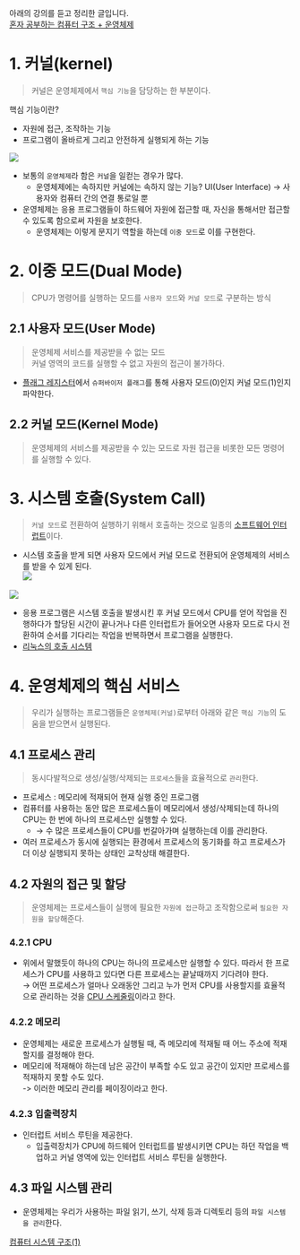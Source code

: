 아래의 강의를 듣고 정리한 글입니다.<br/>
[혼자 공부하는 컴퓨터 구조 + 운영체제](https://www.inflearn.com/course/%ED%98%BC%EC%9E%90-%EA%B3%B5%EB%B6%80%ED%95%98%EB%8A%94-%EC%BB%B4%ED%93%A8%ED%84%B0%EA%B5%AC%EC%A1%B0-%EC%9A%B4%EC%98%81%EC%B2%B4%EC%A0%9C/dashboard)

# 1. 커널(kernel)
> 커널은 운영체제에서 `핵심 기능`을 담당하는 한 부분이다.

핵심 기능이란?
- 자원에 접근, 조작하는 기능
- 프로그램이 올바르게 그리고 안전하게 실행되게 하는 기능

![](https://blog.kakaocdn.net/dn/AsZ78/btskSqYV3bI/qLMzNgs90x54kwPyGbUFG1/img.png)

-   보통의 `운영체제`라 함은 `커널`을 일컫는 경우가 많다.
    -   운영체제에는 속하지만 커널에는 속하지 않는 기능? UI(User Interface) → 사용자와 컴퓨터 간의 연결 통로일 뿐
-   운영체제는 응용 프로그램들이 하드웨어 자원에 접근할 때, 자신을 통해서만 접근할 수 있도록 함으로써 자원을 보호한다.
    -   운영체제는 이렇게 문지기 역할을 하는데 `이중 모드`로 이를 구현한다.

# 2. 이중 모드(Dual Mode)
> CPU가 명령어를 실행하는 모드를 `사용자 모드`와 `커널 모드`로 구분하는 방식

## 2.1 사용자 모드(User Mode)
> 운영체제 서비스를 제공받을 수 없는 모드<br/>
> 커널 영역의 코드를 실행할 수 없고 자원의 접근이 불가하다.

-   [플래그 레지스터](https://hyunbenny.tistory.com/157)에서 `슈퍼바이저 플래그`를 통해 사용자 모드(0)인지 커널 모드(1)인지 파악한다.

## 2.2 커널 모드(Kernel Mode)
> 운영체제의 서비스를 제공받을 수 있는 모드로 자원 접근을 비롯한 모든 명령어를 실행할 수 있다.

# 3. 시스템 호출(System Call)
> `커널 모드`로 전환하여 실행하기 위해서 호출하는 것으로 일종의 [소프트웨어 인터럽트](https://hyunbenny.tistory.com/157)이다.

-   시스템 호출을 받게 되면 사용자 모드에서 커널 모드로 전환되어 운영체제의 서비스를 받을 수 있게 된다.  
    ![](https://blog.kakaocdn.net/dn/bnFPoc/btskRaP78u2/8fQV17U0uB49Bol5hjMlkK/img.png)

![](https://blog.kakaocdn.net/dn/4DSjj/btskTJKBAQS/mci4uwlEm8lYoeLPkJJ5U0/img.png)

-   응용 프로그램은 시스템 호출을 발생시킨 후 커널 모드에서 CPU를 얻어 작업을 진행하다가 할당된 시간이 끝나거나 다른 인터럽트가 들어오면 사용자 모드로 다시 전환하여 순서를 기다리는 작업을 반복하면서 프로그램을 실행한다.
-   [리눅스의 호출 시스템](https://kangtegong.github.io/self-learning-cs/system_calls/syscalls.html)

# 4. 운영체제의 핵심 서비스
> 우리가 실행하는 프로그램들은 `운영체제(커널)`로부터 아래와 같은 `핵심 기능`의 도움을 받으면서 실행된다.

## 4.1 프로세스 관리
> 동시다발적으로 생성/실행/삭제되는 `프로세스`들을 효율적으로 `관리`한다.

- 프로세스 : 메모리에 적재되어 현재 실행 중인 프로그램
- 컴퓨터를 사용하는 동안 많은 프로세스들이 메모리에서 생성/삭제되는데 하나의 CPU는 한 번에 하나의 프로세스만 실행할 수 있다.  
  - → 수 많은 프로세스들이 CPU를 번갈아가며 실행하는데 이를 관리한다.
- 여러 프로세스가 동시에 실행되는 환경에서 프로세스의 동기화를 하고 프로세스가 더 이상 실행되지 못하는 상태인 교착상태 해결한다.

## 4.2 자원의 접근 및 할당
> 운영체제는 프로세스들이 실행에 필요한 `자원에 접근`하고 조작함으로써 `필요한 자원을 할당`해준다.

### 4.2.1 CPU
-   위에서 말했듯이 하나의 CPU는 하나의 프로세스만 실행할 수 있다. 따라서 한 프로세스가 CPU를 사용하고 있다면 다른 프로세스는 끝날때까지 기다려야 한다.  
    → 어떤 프로세스가 얼마나 오래동안 그리고 누가 먼저 CPU를 사용할지를 효율적으로 관리하는 것을 [CPU 스케줄링](https://hyunbenny.tistory.com/17)이라고 한다.

### 4.2.2 메모리
-   운영체제는 새로운 프로세스가 실행될 때, 즉 메모리에 적재될 때 어느 주소에 적재할지를 결정해야 한다.
-   메모리에 적재해야 하는데 남은 공간이 부족할 수도 있고 공간이 있지만 프로세스를 적재하지 못할 수도 있다.  
    \-> 이러한 메모리 관리를 페이징이라고 한다.

### 4.2.3 입출력장치
-   인터럽트 서비스 루틴을 제공한다.
    -   입출력장치가 CPU에 하드웨어 인터럽트를 발생시키면 CPU는 하던 작업을 백업하고 커널 영역에 있는 인터럽트 서비스 루틴을 실행한다.

## 4.3 파일 시스템 관리
- 운영체제는 우리가 사용하는 파일 읽기, 쓰기, 삭제 등과 디렉토리 등의 `파일 시스템을 관리`한다.

[컴퓨터 시스템 구조(1)](https://hyunbenny.tistory.com/7)
